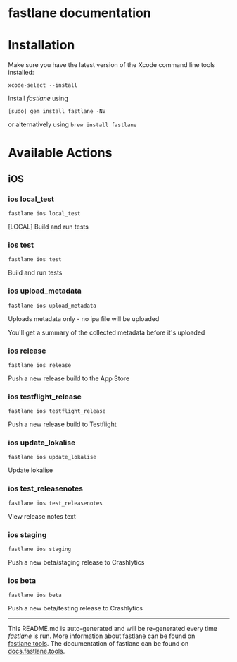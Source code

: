 fastlane documentation
================
# Installation

Make sure you have the latest version of the Xcode command line tools installed:

```
xcode-select --install
```

Install _fastlane_ using
```
[sudo] gem install fastlane -NV
```
or alternatively using `brew install fastlane`

# Available Actions
## iOS
### ios local_test
```
fastlane ios local_test
```
[LOCAL] Build and run tests
### ios test
```
fastlane ios test
```
Build and run tests
### ios upload_metadata
```
fastlane ios upload_metadata
```
Uploads metadata only - no ipa file will be uploaded

You'll get a summary of the collected metadata before it's uploaded
### ios release
```
fastlane ios release
```
Push a new release build to the App Store
### ios testflight_release
```
fastlane ios testflight_release
```
Push a new release build to Testflight
### ios update_lokalise
```
fastlane ios update_lokalise
```
Update lokalise
### ios test_releasenotes
```
fastlane ios test_releasenotes
```
View release notes text
### ios staging
```
fastlane ios staging
```
Push a new beta/staging release to Crashlytics
### ios beta
```
fastlane ios beta
```
Push a new beta/testing release to Crashlytics

----

This README.md is auto-generated and will be re-generated every time [_fastlane_](https://fastlane.tools) is run.
More information about fastlane can be found on [fastlane.tools](https://fastlane.tools).
The documentation of fastlane can be found on [docs.fastlane.tools](https://docs.fastlane.tools).
